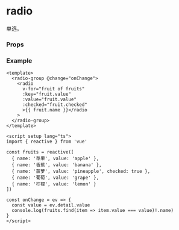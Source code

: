 # radio

单选。

### Props

<Props :data="props" />

### Example

```vue
<template>
  <radio-group @change="onChange">
    <radio
      v-for="fruit of fruits"
      :key="fruit.value"
      :value="fruit.value"
      :checked="fruit.checked"
      >{{ fruit.name }}</radio
    >
  </radio-group>
</template>

<script setup lang="ts">
import { reactive } from 'vue'

const fruits = reactive([
  { name: '苹果', value: 'apple' },
  { name: '香蕉', value: 'banana' },
  { name: '菠萝', value: 'pineapple', checked: true },
  { name: '葡萄', value: 'grape' },
  { name: '柠檬', value: 'lemon' }
])

const onChange = ev => {
  const value = ev.detail.value
  console.log(fruits.find(item => item.value === value)!.name)
}
</script>
```

<script setup>
const props = [
    {
        name: "value", 
        type: "string",
        default: "",
        required: false, 
        desc:"radio 标识。当该 radio 选中时，radio-group 的 change 事件会携带 radio 的 value"
    },
    {
        name: "checked", 
        type:"boolean",
        default: "false",
        required: false, 
        desc:"当前是否选中"
    },
    {
        name: "disabled", 
        type:"boolean",
        default: "false",
        required: false, 
        desc:"是否禁用"
    },
    {
        name: "color", 
        type:"color",
        default: "#1989fa",
        required: false, 
        desc:"radio 的颜色"
    }
]
</script>

